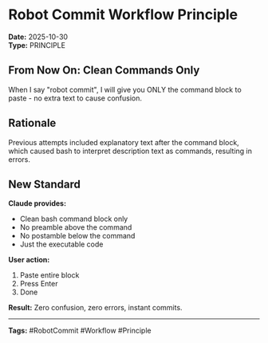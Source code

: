 # Robot Commit Workflow Principle

**Date:** 2025-10-30  
**Type:** PRINCIPLE  

## From Now On: Clean Commands Only

When I say "robot commit", I will give you ONLY the command block to paste - no extra text to cause confusion.

## Rationale

Previous attempts included explanatory text after the command block, which caused bash to interpret description text as commands, resulting in errors.

## New Standard

**Claude provides:**
- Clean bash command block only
- No preamble above the command
- No postamble below the command
- Just the executable code

**User action:**
1. Paste entire block
2. Press Enter
3. Done

**Result:** Zero confusion, zero errors, instant commits.

---

**Tags:** #RobotCommit #Workflow #Principle

